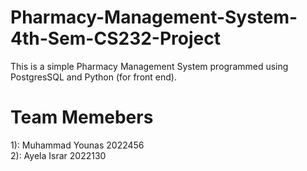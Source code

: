 # Pharmacy-Management-System-4th-Sem-CS232-Project

This is a simple Pharmacy Management System programmed using PostgresSQL and Python (for front end).

# Team Memebers
1): Muhammad Younas 2022456  <br> 
2): Ayela Israr 2022130
